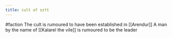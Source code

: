 ---title: cult of oztt---
#faction
The cult is rumoured to have been established in [[Arendur]]
A man by the name of [[Kalarel the vile]] is rumoured to be the leader


